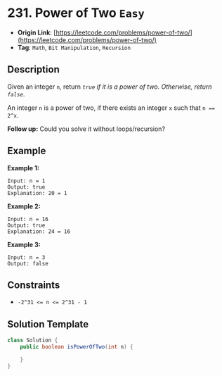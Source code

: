 # 231. Power of Two `Easy`

- **Origin Link**: [https://leetcode.com/problems/power-of-two/](https://leetcode.com/problems/power-of-two/)
- **Tag**: `Math`, `Bit Manipulation`, `Recursion`

## Description

Given an integer `n`, return *`true` if it is a power of two. Otherwise, return `false`*.

An integer `n` is a power of two, if there exists an integer `x` such that `n == 2^x`.

**Follow up:** Could you solve it without loops/recursion?


## Example

**Example 1:**

```
Input: n = 1
Output: true
Explanation: 20 = 1
```

**Example 2:**

```
Input: n = 16
Output: true
Explanation: 24 = 16
```

**Example 3:**

```
Input: n = 3
Output: false
```


## Constraints

- `-2^31 <= n <= 2^31 - 1`


## Solution Template

```java
class Solution {
    public boolean isPowerOfTwo(int n) {

    }
}
```
